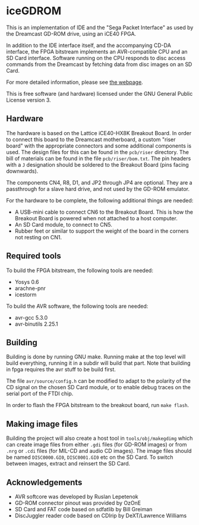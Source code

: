 iceGDROM
========
 
This is an implementation of IDE and the "Sega Packet Interface"
as used by the Dreamcast GD-ROM drive, using an iCE40 FPGA.

In addition to the IDE interface itself, and the accompanying CD-DA
interface, the FPGA bitstream implements an AVR-compatible CPU and
an SD Card interface.  Software running on the CPU responds to
disc access commands from the Dreamcast by fetching data from disc
images on an SD Card.

For more detailed information, please see [the webpage][1].

This is free software (and hardware) licensed under the GNU
General Public License version 3.


Hardware
--------

The hardware is based on the Lattice iCE40-HX8K Breakout Board.
In order to connect this board to the Dreamcast motherboard, a
custom "riser board" with the appropriate connectors and some
additional components is used.  The design files for this can be
found in the `pcb/riser` directory.  The bill of materials can be
found in the file `pcb/riser/bom.txt`.  The pin headers with a `J`
designation should be soldered to the Breakout Board (pins facing downwards).

The components CN4, R8, D1, and JP2 through JP4 are optional.  They
are a passthrough for a slave hard drive, and not used by the GD-ROM
emulator.

For the hardware to be complete, the following additional things are
needed:

* A USB-mini cable to connect CN6 to the Breakout Board.  This is how
  the Breakout Board is powered when not attached to a host computer.
* An SD Card module, to connect to CN5.
* Rubber feet or similar to support the weight of the board in the
  corners not resting on CN1.


Required tools
--------------

To build the FPGA bitstream, the following tools are needed:

* Yosys 0.6
* arachne-pnr
* icestorm

To build the AVR software, the following tools are needed:

* avr-gcc 5.3.0
* avr-binutils 2.25.1


Building
--------

Building is done by running GNU make.  Running make at the top level
will build everything, running it in a subdir will build that part.
Note that building in fpga requires the avr stuff to be build first.

The file `avr/source/config.h` can be modified to adapt to the polarity
of the CD signal on the chosen SD Card module, or to enable debug traces
on the serial port of the FTDI chip.

In order to flash the FPGA bitstream to the breakout board, run
`make flash`.


Making image files
------------------

Building the project will also create a host tool in `tools/obj/makegdimg`
which can create image files from either `.gdi` files (for GD-ROM images)
or from `.nrg` or `.cdi` files (for MIL-CD and audio CD images).  The
image files should be named `DISC0000.GI0`, `DISC0001.GI0` etc on the
SD Card.  To switch between images, extract and reinsert the SD Card.


Acknowledgements
----------------

* AVR softcore was developed by Ruslan Lepetenok
* GD-ROM connector pinout was provided by OzOnE
* SD Card and FAT code based on sdfatlib by Bill Greiman
* DiscJuggler reader code based on CDIrip by DeXT/Lawrence Williams


[1]: http://mc.pp.se/dc/gdromemu.html
